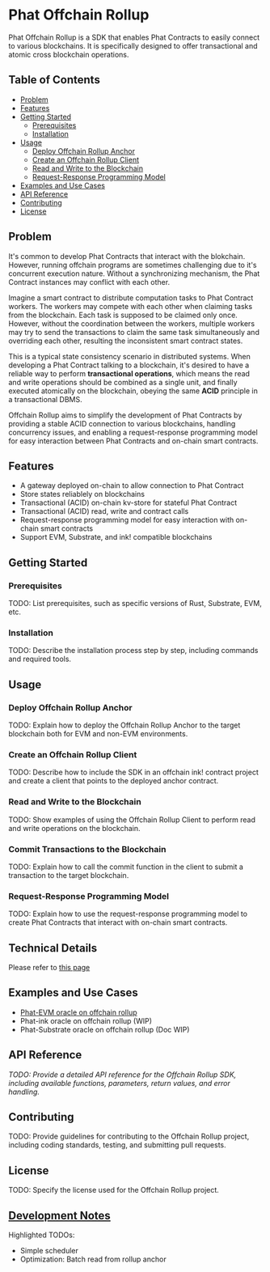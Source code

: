 # Phat Offchain Rollup

Phat Offchain Rollup is a SDK that enables Phat Contracts to easily connect to various blockchains. It is specifically designed to offer transactional and atomic cross blockchain operations.

## Table of Contents

- [Problem](#problem)
- [Features](#features)
- [Getting Started](#getting-started)
    - [Prerequisites](#prerequisites)
    - [Installation](#installation)
- [Usage](#usage)
    - [Deploy Offchain Rollup Anchor](#deploy-offchain-rollup-anchor)
    - [Create an Offchain Rollup Client](#create-an-offchain-rollup-client)
    - [Read and Write to the Blockchain](#read-and-write-to-the-blockchain)
    - [Request-Response Programming Model](#request-response-programming-model)
- [Examples and Use Cases](#examples-and-use-cases)
- [API Reference](#api-reference)
- [Contributing](#contributing)
- [License](#license)

## Problem

It's common to develop Phat Contracts that interact with the blokchain. However, running offchain programs are sometimes challenging due to it's concurrent execution nature. Without a synchronizing mechanism, the Phat Contract instances may conflict with each other.

Imagine a smart contract to distribute computation tasks to Phat Contract workers. The workers may compete with each other when claiming tasks from the blockchain. Each task is supposed to be claimed only once. However, without the coordination between the workers, multiple workers may try to send the transactions to claim the same task simultaneously and overriding each other, resulting the inconsistent smart contract states.

This is a typical state consistency scenario in distributed systems. When developing a Phat Contract talking to a blockchain, it's desired to have a reliable way to perform **transactional operations**, which means the read and write operations should be combined as a single unit, and finally executed atomically on the blockchain, obeying the same **ACID** principle in a transactional DBMS.

Offchain Rollup aims to simplify the development of Phat Contracts by providing a stable ACID connection to various blockchains, handling concurrency issues, and enabling a request-response programming model for easy interaction between Phat Contracts and on-chain smart contracts.

## Features

- A gateway deployed on-chain to allow connection to Phat Contract
- Store states reliablely on blockchains
- Transactional (ACID) on-chain kv-store for stateful Phat Contract
- Transactional (ACID) read, write and contract calls
- Request-response programming model for easy interaction with on-chain smart contracts
- Support EVM, Substrate, and ink! compatible blockchains

## Getting Started

### Prerequisites

TODO: List prerequisites, such as specific versions of Rust, Substrate, EVM, etc.

### Installation

TODO: Describe the installation process step by step, including commands and required tools.

## Usage

### Deploy Offchain Rollup Anchor

TODO: Explain how to deploy the Offchain Rollup Anchor to the target blockchain both for EVM and non-EVM environments.

### Create an Offchain Rollup Client

TODO: Describe how to include the SDK in an offchain ink! contract project and create a client that points to the deployed anchor contract.

### Read and Write to the Blockchain

TODO: Show examples of using the Offchain Rollup Client to perform read and write operations on the blockchain.

### Commit Transactions to the Blockchain

TODO: Explain how to call the commit function in the client to submit a transaction to the target blockchain.

### Request-Response Programming Model

TODO: Explain how to use the request-response programming model to create Phat Contracts that interact with on-chain smart contracts.

## Technical Details

Please refer to [this page](./technical-details.md)

## Examples and Use Cases

- [Phat-EVM oracle on offchain rollup](./EvmRollup.md)
- Phat-ink oracle on offchain rollup (WIP)
- Phat-Substrate oracle on offchain rollup (Doc WIP)

## API Reference

*TODO: Provide a detailed API reference for the Offchain Rollup SDK, including available functions, parameters, return values, and error handling.*

## Contributing

TODO: Provide guidelines for contributing to the Offchain Rollup project, including coding standards, testing, and submitting pull requests.

## License

TODO: Specify the license used for the Offchain Rollup project.


## [Development Notes](./DevNotes.md)

Highlighted TODOs:

- Simple scheduler
- Optimization: Batch read from rollup anchor